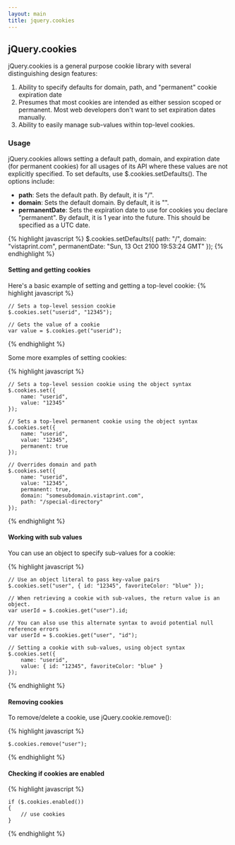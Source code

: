 ```yaml
---
layout: main
title: jquery.cookies
---
```


## jQuery.cookies

jQuery.cookies is a general purpose cookie library with several distinguishing design features:

1. Ability to specify defaults for domain, path, and "permanent" cookie expiration date
2. Presumes that most cookies are intended as either session scoped or permanent. Most web developers don't want to set expiration dates manually.
3. Ability to easily manage sub-values within top-level cookies.

### Usage

jQuery.cookies allows setting a default path, domain, and expiration date (for permanent cookies) for all usages of its API where these values are not explicitly specified. To set defaults, use $.cookies.setDefaults(). The options include:

* **path**: Sets the default path. By default, it is "/".
* **domain**: Sets the default domain. By default, it is "".
* **permanentDate**: Sets the expiration date to use for cookies you declare "permanent". By default, it is 1 year into the future. This should be specified as a UTC date.

{% highlight javascript %}
    $.cookies.setDefaults({ 
        path: "/", 
        domain: "vistaprint.com",
        permanentDate: "Sun, 13 Oct 2100 19:53:24 GMT"
    });
{% endhighlight %}

#### Setting and getting cookies

Here's a basic example of setting and getting a top-level cookie:
{% highlight javascript %}

    // Sets a top-level session cookie
    $.cookies.set("userid", "12345");

    // Gets the value of a cookie
    var value = $.cookies.get("userid");

{% endhighlight %}

Some more examples of setting cookies:

{% highlight javascript %}

    // Sets a top-level session cookie using the object syntax 
    $.cookies.set({ 
        name: "userid", 
        value: "12345" 
    });

    // Sets a top-level permanent cookie using the object syntax 
    $.cookies.set({ 
        name: "userid", 
        value: "12345",
        permanent: true
    });

    // Overrides domain and path
    $.cookies.set({ 
        name: "userid", 
        value: "12345",
        permanent: true,
        domain: "somesubdomain.vistaprint.com",
        path: "/special-directory"
    });

{% endhighlight %}

#### Working with sub values
You can use an object to specify sub-values for a cookie:

{% highlight javascript %}

    // Use an object literal to pass key-value pairs
    $.cookies.set("user", { id: "12345", favoriteColor: "blue" });

    // When retrieving a cookie with sub-values, the return value is an object.
    var userId = $.cookies.get("user").id;

    // You can also use this alternate syntax to avoid potential null reference errors
    var userId = $.cookies.get("user", "id");

    // Setting a cookie with sub-values, using object syntax
    $.cookies.set({ 
        name: "userid", 
        value: { id: "12345", favoriteColor: "blue" }    
    });

{% endhighlight %}

#### Removing cookies
To remove/delete a cookie, use jQuery.cookie.remove():

{% highlight javascript %}

    $.cookies.remove("user");

{% endhighlight %}

#### Checking if cookies are enabled

{% highlight javascript %}

    if ($.cookies.enabled())
    {
        // use cookies
    }

{% endhighlight %}
